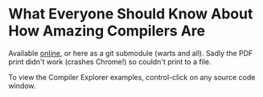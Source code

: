 # What Everyone Should Know About How Amazing Compilers Are

Available [online](https://mattgodbolt.github.io/cpponsea-2019), or here as a git submodule (warts and all). Sadly the PDF print didn't work (crashes Chrome!) so couldn't print to a file.

To view the Compiler Explorer examples, control-click on any source code window.

